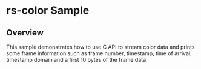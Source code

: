 # rs-color Sample

## Overview

This sample demonstrates how to use C API to stream color data and prints some frame information such as frame number, timestamp, time of arrival, timestamp domain and a first 10 bytes of the frame data.

